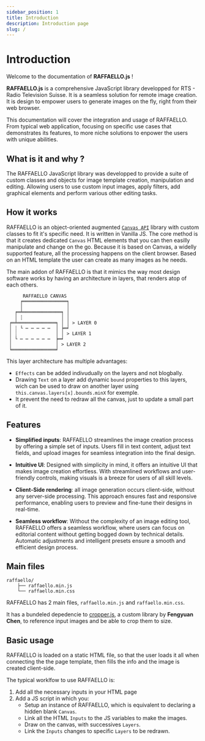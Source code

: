 ```yaml
---
sidebar_position: 1
title: Introduction
description: Introduction page
slug: /
---
```


# Introduction

Welcome to the documentation of <b>RAFFAELLO.js</b> !

<b>RAFFAELLO.js</b> is a comprehensive JavaScript library developped for RTS - Radio Television Suisse. It is a seamless solution for remote image creation. It is design to empower users to generate images on the fly, right from their web browser.

This documentation will cover the integration and usage of RAFFAELLO. From typical web application, focusing on specific use cases that demonstrates its features, to more niche solutions to enpower the users with unique abilities.


## What is it and why ?

The RAFFAELLO JavaScript library was developped to provide a suite of custom classes and objects for image template creation, manipulation and editing. Allowing users to use custom input images, apply filters, add graphical elements and perform various other editing tasks. 

## How it works

RAFFAELLO is an object-oriented augmented [`Canvas API`](https://developer.mozilla.org/en-US/docs/Web/API/Canvas_API) library with custom classes to fit it's specific need. It is written in Vanilla JS. 
The core method is that it creates dedicated `Canvas` HTML elements that you can then easilly manipulate and change on the go. Because it is based on Canvas, a widelly supported feature, all the processing happens on the client browser.
Based on an HTML template the user can create as many images as he needs.

The main addon of RAFFAELLO is that it mimics the way most design software works by having an architecture in layers, that renders atop of each others. 

```text
      RAFFAELLO CANVAS
     ╒════════════════╕
     │                │
   ╒═╧══════════════╕ │
   │ ┊              │ │
 ╒═╧══════════════╕ │ │ > LAYER 0
 │ ┊ └ ┉ ┉ ┉ ┉ ┉  │ ╞═╛
 │ ┊              │ │ > LAYER 1
 │ └ ┉ ┉ ┉ ┉ ┉ ┉  ╞═╛
 │                │ > LAYER 2
 ╘════════════════╛
```
This layer architecture has multiple advantages:
- `Effects` can be added indivudually on the layers and not blogbally.
- Drawing `Text` on a layer add dynamic `bound` properties to this layers, wich can be used to draw on another layer using `this.canvas.layers[x].bounds.minX` for exemple.
- It prevent the need to redraw all the canvas, just to update a small part of it.

## Features

- **Simplified inputs**: RAFFAELLO streamlines the image creation process by offering a simple set of inputs. Users fill in text content, adjust text fields, and upload images for seamless integration into the final design.

- **Intuitive UI**: Designed with simplicity in mind, it offers an intuitive UI that makes image creation effortless. With streamlined workflows and user-friendly controls, making visuals is a breeze for users of all skill levels.

- **Client-Side rendering**:  all image generation occurs client-side, without any server-side processing. This approach ensures fast and responsive performance, enabling users to preview and fine-tune their designs in real-time.

- **Seamless workflow**: Without the complexity of an image editing tool, RAFFAELLO offers a seamless workflow, where users can focus on editorial content without getting bogged down by technical details. Automatic adjustments and intelligent presets ensure a smooth and efficient design process.


## Main files

```text
raffaello/
    ├── raffaello.min.js
    └── raffaello.min.css
```

RAFFAELLO has 2 main files, `raffaello.min.js` and `raffaello.min.css`.

It has a bundeled depedencie to [cropper.js](https://github.com/fengyuanchen/cropperjs/tree/main), a custom library by **Fengyuan Chen**, to reference input images and be able to crop them to size.

## Basic usage

RAFFAELLO is loaded on a static HTML file, so that the user loads it all when connecting the the page template, then fills the info and the image is created client-side.

The typical worklfow to use RAFFAELLO is:
1. Add all the necessary inputs in your HTML page
2. Add a JS script in which you:
    - Setup an instance of RAFFAELLO, which is equivalent to declaring a hidden blank `Canvas`.
    - Link all the HTML `Inputs` to the JS variables to make the images.
    - Draw on the canvas, with successives `Layers`.
    - Link the `Inputs` changes to specific `Layers` to be redrawn.
